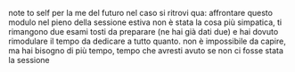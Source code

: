 note to self per la me del futuro nel caso si ritrovi qua: affrontare questo modulo nel pieno della sessione estiva non è stata la cosa più simpatica, ti rimangono due esami tosti da preparare (ne hai già dati due) e hai dovuto rimodulare il tempo da dedicare a tutto quanto. non è impossibile da capire, ma hai bisogno di più tempo, tempo che avresti avuto se non ci fosse stata la sessione 
